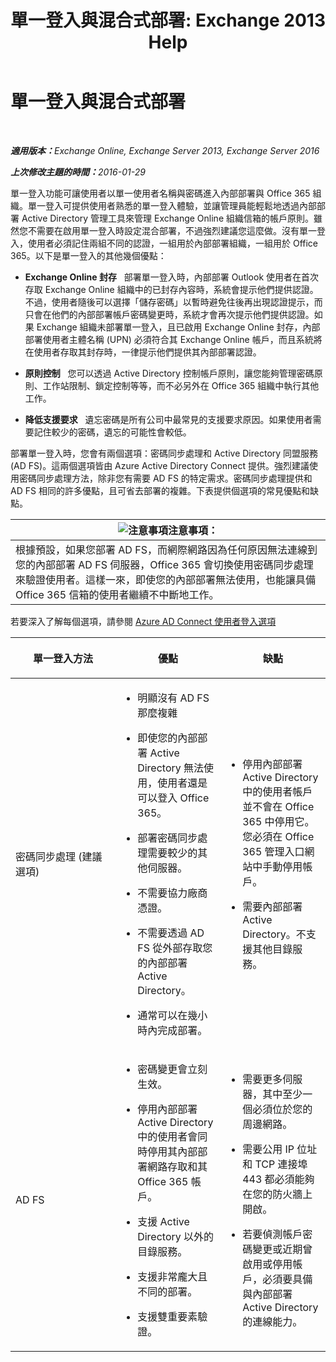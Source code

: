 ﻿---
title: '單一登入與混合式部署: Exchange 2013 Help'
TOCTitle: 單一登入與混合式部署
ms:assetid: 050606f9-718d-4a1f-b7a6-50b08c6e9e07
ms:mtpsurl: https://technet.microsoft.com/zh-tw/library/Hh563846(v=EXCHG.150)
ms:contentKeyID: 50474695
ms.date: 01/11/2018
mtps_version: v=EXCHG.150
ms.translationtype: HT
---

# 單一登入與混合式部署

 

_<strong>適用版本：</strong>Exchange Online, Exchange Server 2013, Exchange Server 2016_

_<strong>上次修改主題的時間：</strong>2016-01-29_

單一登入功能可讓使用者以單一使用者名稱與密碼進入內部部署與 Office 365 組織。單一登入可提供使用者熟悉的單一登入體驗，並讓管理員能輕鬆地透過內部部署 Active Directory 管理工具來管理 Exchange Online 組織信箱的帳戶原則。雖然您不需要在啟用單一登入時設定混合部署，不過強烈建議您這麼做。沒有單一登入，使用者必須記住兩組不同的認證，一組用於內部部署組織，一組用於 Office 365。以下是單一登入的其他幾個優點：

  - **Exchange Online 封存**   部署單一登入時，內部部署 Outlook 使用者在首次存取 Exchange Online 組織中的已封存內容時，系統會提示他們提供認證。不過，使用者隨後可以選擇「儲存密碼」以暫時避免往後再出現認證提示，而只會在他們的內部部署帳戶密碼變更時，系統才會再次提示他們提供認證。如果 Exchange 組織未部署單一登入，且已啟用 Exchange Online 封存，內部部署使用者主體名稱 (UPN) 必須符合其 Exchange Online 帳戶，而且系統將在使用者存取其封存時，一律提示他們提供其內部部署認證。

  - **原則控制**   您可以透過 Active Directory 控制帳戶原則，讓您能夠管理密碼原則、工作站限制、鎖定控制等等，而不必另外在 Office 365 組織中執行其他工作。

  - **降低支援要求**   遺忘密碼是所有公司中最常見的支援要求原因。如果使用者需要記住較少的密碼，遺忘的可能性會較低。

部署單一登入時，您會有兩個選項：密碼同步處理和 Active Directory 同盟服務 (AD FS)。這兩個選項皆由 Azure Active Directory Connect 提供。強烈建議使用密碼同步處理方法，除非您有需要 AD FS 的特定需求。密碼同步處理提供和 AD FS 相同的許多優點，且可省去部署的複雜。下表提供個選項的常見優點和缺點。

<table>
<thead>
<tr class="header">
<th><img src="images/JJ150559.note(EXCHG.150).gif" title="注意事項" alt="注意事項" />注意事項：</th>
</tr>
</thead>
<tbody>
<tr class="odd">
<td>根據預設，如果您部署 AD FS，而網際網路因為任何原因無法連線到您的內部部署 AD FS 伺服器，Office 365 會切換使用密碼同步處理來驗證使用者。這樣一來，即使您的內部部署無法使用，也能讓具備 Office 365 信箱的使用者繼續不中斷地工作。</td>
</tr>
</tbody>
</table>


若要深入了解每個選項，請參閱 [Azure AD Connect 使用者登入選項](http://go.microsoft.com/fwlink/p/?linkid=723514)


<table>
<colgroup>
<col style="width: 33%" />
<col style="width: 33%" />
<col style="width: 33%" />
</colgroup>
<thead>
<tr class="header">
<th><p>單一登入方法</p></th>
<th><p>優點</p></th>
<th><p>缺點</p></th>
</tr>
</thead>
<tbody>
<tr class="odd">
<td><p>密碼同步處理 (建議選項)</p></td>
<td><ul>
<li><p>明顯沒有 AD FS 那麼複雜</p></li>
<li><p>即使您的內部部署 Active Directory 無法使用，使用者還是可以登入 Office 365。</p></li>
<li><p>部署密碼同步處理需要較少的其他伺服器。</p></li>
<li><p>不需要協力廠商憑證。</p></li>
<li><p>不需要透過 AD FS 從外部存取您的內部部署 Active Directory。</p></li>
<li><p>通常可以在幾小時內完成部署。</p></li>
</ul></td>
<td><ul>
<li><p>停用內部部署 Active Directory 中的使用者帳戶並不會在 Office 365 中停用它。您必須在 Office 365 管理入口網站中手動停用帳戶。</p></li>
<li><p>需要內部部署 Active Directory。不支援其他目錄服務。</p></li>
</ul></td>
</tr>
<tr class="even">
<td><p>AD FS</p></td>
<td><ul>
<li><p>密碼變更會立刻生效。</p></li>
<li><p>停用內部部署 Active Directory 中的使用者會同時停用其內部部署網路存取和其 Office 365 帳戶。</p></li>
<li><p>支援 Active Directory 以外的目錄服務。</p></li>
<li><p>支援非常龐大且不同的部署。</p></li>
<li><p>支援雙重要素驗證。</p></li>
</ul></td>
<td><ul>
<li><p>需要更多伺服器，其中至少一個必須位於您的周邊網路。</p></li>
<li><p>需要公用 IP 位址和 TCP 連接埠 443 都必須能夠在您的防火牆上開啟。</p></li>
<li><p>若要偵測帳戶密碼變更或近期曾啟用或停用帳戶，必須要具備與內部部署 Active Directory 的連線能力。</p></li>
</ul></td>
</tr>
</tbody>
</table>

